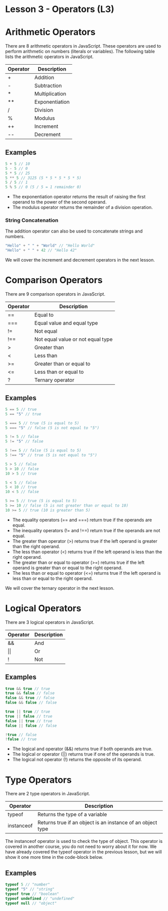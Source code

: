 # Lesson 3 - Operators (L3)

# Arithmetic Operators

There are 8 arithmetic operators in JavaScript.
These operators are used to perform arithmetic on numbers (literals or variables).
The following table lists the arithmetic operators in JavaScript.

| Operator | Description    |
|----------|----------------|
| +        | Addition       |
| -        | Subtraction    |
| *        | Multiplication |
| **       | Exponentiation |
| /        | Division       |
| %        | Modulus        |
| ++       | Increment      |
| --       | Decrement      |

## Examples

```js
5 + 5 // 10
5 - 5 // 0
5 * 5 // 25
5 ** 5 // 3125 (5 * 5 * 5 * 5 * 5)
5 / 5 // 1
5 % 5 // 0 (5 / 5 = 1 remainder 0)
```

- The exponentiation operator returns the result of raising the first operand to the power of the second operand.
- The modulus operator returns the remainder of a division operation.

### String Concatenation

The addition operator can also be used to concatenate strings and numbers.

```js
"Hello" + " " + "World" // "Hello World"
"Hello" + " " + 42 // "Hello 42"
```

We will cover the increment and decrement operators in the next lesson.

# Comparison Operators

There are 9 comparison operators in JavaScript.

| Operator | Description                       |
|----------|-----------------------------------|
| ==       | Equal to                          |
| ===      | Equal value and equal type        |
| !=       | Not equal                         |
| !==      | Not equal value or not equal type |
| &gt;     | Greater than                      |
| &lt;     | Less than                         |
| &gt;=    | Greater than or equal to          |
| &lt;=    | Less than or equal to             |
| ?        | Ternary operator                  |

## Examples

```js
5 == 5 // true
5 == "5" // true

5 === 5 // true (5 is equal to 5)
5 === "5" // false (5 is not equal to "5")

5 != 5 // false
5 != "5" // false

5 !== 5 // false (5 is equal to 5)
5 !== "5" // true (5 is not equal to "5")

5 > 5 // false
5 > 10 // false
10 > 5 // true

5 < 5 // false
5 < 10 // true
10 < 5 // false

5 >= 5 // true (5 is equal to 5)
5 >= 10 // false (5 is not greater than or equal to 10)
10 >= 5 // true (10 is greater than 5)
```

- The equality operators (== and ===) return true if the operands are equal.
- The inequality operators (!= and !==) return true if the operands are not equal.
- The greater than operator (&gt;) returns true if the left operand is greater than the right operand.
- The less than operator (&lt;) returns true if the left operand is less than the right operand.
- The greater than or equal to operator (&gt;=) returns true if the left operand is greater than or equal to the right operand.
- The less than or equal to operator (&lt;=) returns true if the left operand is less than or equal to the right operand.

We will cover the ternary operator in the next lesson.

# Logical Operators

There are 3 logical operators in JavaScript.

| Operator     | Description |
|--------------|-------------|
| &&           | And         |
| &#124;&#124; | Or          |
| !            | Not         |

## Examples

```js
true && true // true
true && false // false
false && true // false
false && false // false

true || true // true
true || false // true
false || true // true
false || false // false

!true // false
!false // true
```

- The logical and operator (&&) returns true if both operands are true.
- The logical or operator (||) returns true if one of the operands is true.
- The logical not operator (!) returns the opposite of its operand.

# Type Operators

There are 2 type operators in JavaScript.

| Operator   | Description                                                |
|------------|------------------------------------------------------------|
| typeof     | Returns the type of a variable                             |
| instanceof | Returns true if an object is an instance of an object type |

The instanceof operator is used to check the type of object.
This operator is covered in another course, you do not need to worry about it for now.
We have already covered the typeof operator in the previous lesson, but we will show it one more time in the code-block below.

## Examples

```js
typeof 5 // "number"
typeof "5" // "string"
typeof true // "boolean"
typeof undefined // "undefined"
typeof null // "object"
```

